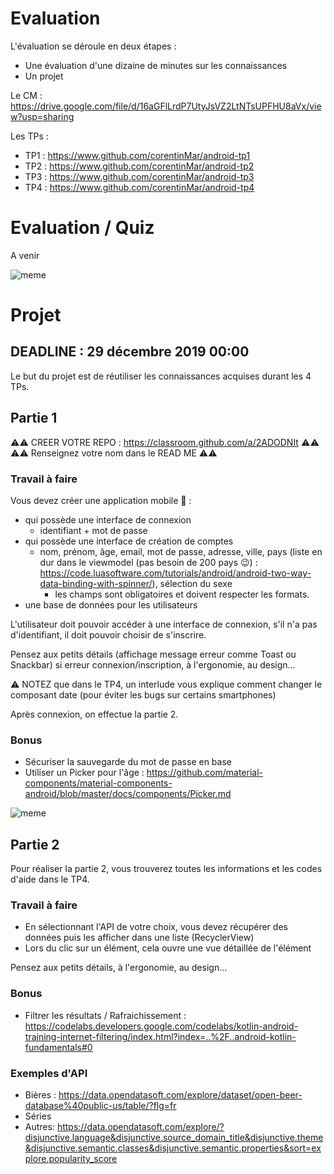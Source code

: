# Evaluation

L'évaluation se déroule en deux étapes :
+ Une évaluation d'une dizaine de minutes sur les connaissances
+ Un projet

Le CM : https://drive.google.com/file/d/16aGFlLrdP7UtyJsVZ2LtNTsUPFHU8aVx/view?usp=sharing

Les TPs :
+ TP1 : https://www.github.com/corentinMar/android-tp1
+ TP2 : https://www.github.com/corentinMar/android-tp2
+ TP3 : https://www.github.com/corentinMar/android-tp3
+ TP4 : https://www.github.com/corentinMar/android-tp4

# Evaluation / Quiz

A venir

![meme](http://giphygifs.s3.amazonaws.com/media/3XG5igjvWe2wE/giphy.gif)

# Projet

## DEADLINE : 29 décembre 2019 00:00

Le but du projet est de réutiliser les connaissances acquises durant les 4 TPs.

## Partie 1

⚠️⚠️ CREER VOTRE REPO : https://classroom.github.com/a/2ADODNIt ⚠️⚠️
⚠️⚠️ Renseignez votre nom dans le READ ME ⚠️⚠️

### Travail à faire
Vous devez créer une application mobile 📱  :
+ qui possède une interface de connexion 
    + identifiant + mot de passe
+ qui possède une interface de création de comptes
    + nom, prénom, âge, email, mot de passe, adresse, ville, pays (liste en dur dans le viewmodel (pas besoin de 200 pays 😉) : https://code.luasoftware.com/tutorials/android/android-two-way-data-binding-with-spinner/), sélection du sexe
        + les champs sont obligatoires et doivent respecter les formats.
+ une base de données pour les utilisateurs

L'utilisateur doit pouvoir accéder à une interface de connexion, s'il n'a pas d'identifiant, il doit pouvoir choisir de s'inscrire.

Pensez aux petits détails (affichage message erreur comme Toast ou Snackbar) si erreur connexion/inscription, à l'ergonomie, au design...

⚠️ NOTEZ que dans le TP4, un interlude vous explique comment changer le composant date (pour éviter les bugs sur certains smartphones)

Après connexion, on effectue la partie 2.

### Bonus
+ Sécuriser la sauvegarde du mot de passe en base
+ Utiliser un Picker pour l'âge : https://github.com/material-components/material-components-android/blob/master/docs/components/Picker.md


![meme](https://scontent-mrs2-1.xx.fbcdn.net/v/t1.0-9/71071242_2896011177084493_8482162506649829376_n.jpg?_nc_cat=108&_nc_oc=AQmIiyU1SgReg3YYc9U7MS4nCMM6lowqoV5N-54tRRzea0TGVsY0WYmkejuV2uWjZ9M&_nc_ht=scontent-mrs2-1.xx&oh=e394646f78cd13f1f556175b4c90a269&oe=5E2A08A6)

## Partie 2

Pour réaliser la partie 2, vous trouverez toutes les informations et les codes d'aide dans le TP4.

### Travail à faire
+ En sélectionnant l'API de votre choix, vous devez récupérer des données puis les afficher dans une liste (RecyclerView)
+ Lors du clic sur un élément, cela ouvre une vue détaillée de l'élément

Pensez aux petits détails, à l'ergonomie, au design...

### Bonus
+ Filtrer les résultats / Rafraichissement : https://codelabs.developers.google.com/codelabs/kotlin-android-training-internet-filtering/index.html?index=..%2F..android-kotlin-fundamentals#0

### Exemples d'API
+ Bières : https://data.opendatasoft.com/explore/dataset/open-beer-database%40public-us/table/?flg=fr
+ Séries
+ Autres: https://data.opendatasoft.com/explore/?disjunctive.language&disjunctive.source_domain_title&disjunctive.theme&disjunctive.semantic.classes&disjunctive.semantic.properties&sort=explore.popularity_score

